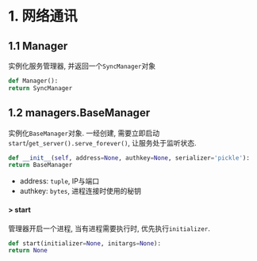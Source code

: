 # 1. 网络通讯

## 1.1 Manager

实例化服务管理器, 并返回一个`SyncManager`对象

```python
def Manager():
return SyncManager
```

## 1.2 managers.BaseManager

实例化`BaseManager`对象. 一经创建, 需要立即启动`start`/`get_server().serve_forever()`, 让服务处于监听状态.

```python
def __init__(self, address=None, authkey=None, serializer='pickle'):
return BaseManager
```

* address: `tuple`, IP与端口
* authkey: `bytes`, 进程连接时使用的秘钥

#### > start

管理器开启一个进程, 当有进程需要执行时, 优先执行`initializer`.

```python
def start(initializer=None, initargs=None):
return None
```





